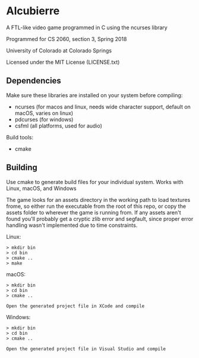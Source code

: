 # Alcubierre
A FTL-like video game programmed in C using the ncurses library

Programmed for CS 2060, section 3, Spring 2018

University of Colorado at Colorado Springs

Licensed under the MIT License (LICENSE.txt)

## Dependencies
Make sure these libraries are installed on your system before compiling:
- ncurses (for macos and linux, needs wide character support, default on macOS, varies on linux)
- pdcurses (for windows)
- csfml (all platforms, used for audio)

Build tools:
- cmake

## Building
Use cmake to generate build files for your individual system. Works with Linux, macOS, and Windows

The game looks for an assets directory in the working path to load textures frome, so either run the executable from
the root of this repo, or copy the assets folder to wherever the game is running from. If any assets aren't found you'll
probably get a cryptic zlib error and segfault, since proper error handling wasn't implemented due to time constraints.

Linux:
```
> mkdir bin
> cd bin
> cmake ..
> make
```

macOS:
```
> mkdir bin
> cd bin
> cmake ..

Open the generated project file in XCode and compile
```

Windows:
```
> mkdir bin
> cd bin
> cmake ..

Open the generated project file in Visual Studio and compile
```
